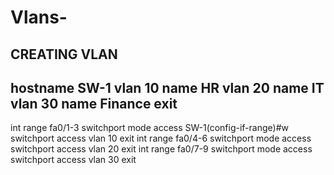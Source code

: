 # Vlans-
CREATING VLAN
-------------

hostname SW-1
vlan 10
name HR
vlan 20
name IT
vlan 30
name Finance
exit
------

int range fa0/1-3
switchport mode access 
SW-1(config-if-range)#w
switchport access vlan 10
exit
int range fa0/4-6
switchport mode access 
switchport access vlan 20
exit
int range fa0/7-9
switchport mode access 
switchport access vlan 30
exit

